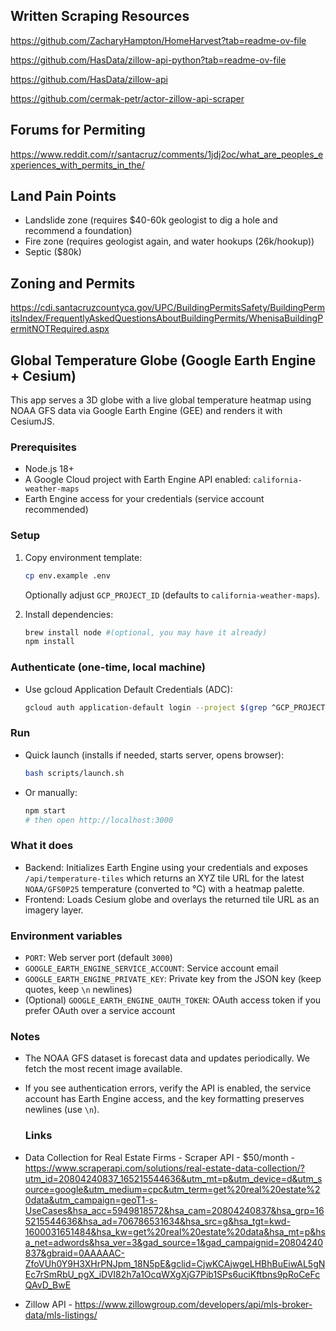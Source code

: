 ## Written Scraping Resources

https://github.com/ZacharyHampton/HomeHarvest?tab=readme-ov-file

https://github.com/HasData/zillow-api-python?tab=readme-ov-file

https://github.com/HasData/zillow-api

https://github.com/cermak-petr/actor-zillow-api-scraper

## Forums for Permiting

https://www.reddit.com/r/santacruz/comments/1jdj2oc/what_are_peoples_experiences_with_permits_in_the/

## Land Pain Points

- Landslide zone (requires $40-60k geologist to dig a hole and recommend a foundation)
- Fire zone (requires geologist again, and water hookups (26k/hookup))
- Septic ($80k)

## Zoning and Permits

https://cdi.santacruzcountyca.gov/UPC/BuildingPermitsSafety/BuildingPermitsIndex/FrequentlyAskedQuestionsAboutBuildingPermits/WhenisaBuildingPermitNOTRequired.aspx


## Global Temperature Globe (Google Earth Engine + Cesium)

This app serves a 3D globe with a live global temperature heatmap using NOAA GFS data via Google Earth Engine (GEE) and renders it with CesiumJS.

### Prerequisites
- Node.js 18+
- A Google Cloud project with Earth Engine API enabled: `california-weather-maps`
- Earth Engine access for your credentials (service account recommended)

### Setup
1. Copy environment template:
   ```bash
   cp env.example .env
   ```
   Optionally adjust `GCP_PROJECT_ID` (defaults to `california-weather-maps`).

2. Install dependencies:
   ```bash
   brew install node #(optional, you may have it already)
   npm install
   ```



### Authenticate (one-time, local machine)
- Use gcloud Application Default Credentials (ADC):
  ```bash
  gcloud auth application-default login --project $(grep ^GCP_PROJECT_ID .env | cut -d= -f2)
  ```

### Run
- Quick launch (installs if needed, starts server, opens browser):
  ```bash
  bash scripts/launch.sh
  ```

- Or manually:
  ```bash
  npm start
  # then open http://localhost:3000
  ```

### What it does
- Backend: Initializes Earth Engine using your credentials and exposes `/api/temperature-tiles` which returns an XYZ tile URL for the latest `NOAA/GFS0P25` temperature (converted to °C) with a heatmap palette.
- Frontend: Loads Cesium globe and overlays the returned tile URL as an imagery layer.

### Environment variables
- `PORT`: Web server port (default `3000`)
- `GOOGLE_EARTH_ENGINE_SERVICE_ACCOUNT`: Service account email
- `GOOGLE_EARTH_ENGINE_PRIVATE_KEY`: Private key from the JSON key (keep quotes, keep `\n` newlines)
- (Optional) `GOOGLE_EARTH_ENGINE_OAUTH_TOKEN`: OAuth access token if you prefer OAuth over a service account

### Notes
- The NOAA GFS dataset is forecast data and updates periodically. We fetch the most recent image available.
- If you see authentication errors, verify the API is enabled, the service account has Earth Engine access, and the key formatting preserves newlines (use `\n`).

  ### Links
- Data Collection for Real Estate Firms - Scraper API - $50/month - https://www.scraperapi.com/solutions/real-estate-data-collection/?utm_id=20804240837_165215544636&utm_mt=p&utm_device=d&utm_source=google&utm_medium=cpc&utm_term=get%20real%20estate%20data&utm_campaign=geoT1-s-UseCases&hsa_acc=5949818572&hsa_cam=20804240837&hsa_grp=165215544636&hsa_ad=706786531634&hsa_src=g&hsa_tgt=kwd-1600031651484&hsa_kw=get%20real%20estate%20data&hsa_mt=p&hsa_net=adwords&hsa_ver=3&gad_source=1&gad_campaignid=20804240837&gbraid=0AAAAAC-ZfoVUh0Y9H3XHrPNJpm_18N5pE&gclid=CjwKCAjwgeLHBhBuEiwAL5gNEc7rSmRbU_pgX_iDVI82h7a1OcqWXgXjG7Pib1SPs6uciKftbns9pRoCeFcQAvD_BwE

- Zillow API - https://www.zillowgroup.com/developers/api/mls-broker-data/mls-listings/


